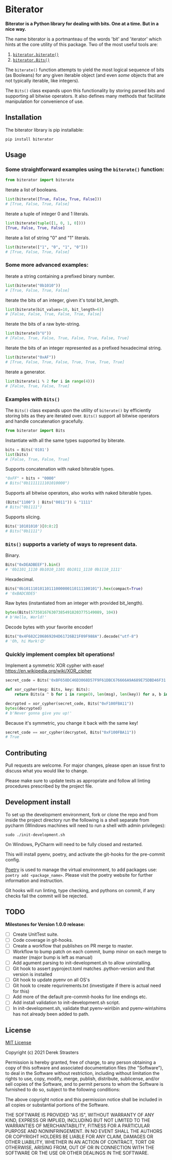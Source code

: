 # Biterator

__Biterator is a Python library for dealing with bits. One at a time. But in a nice way.__

The name biterator is a portmanteau of the words 'bit' and 'iterator' which hints at the core utility of this package.
Two of the most useful tools are:

1. [`biterator.biterate()`](biterator/_biterators.py)
2. [`biterator.Bits()`](biterator/_bits.py)

The `biterate()` function attempts to yield the most logical sequence of bits (as Booleans) for any given iterable
object (and even *some* objects that are not typically iterable, like integers).

The `Bits()` class expands upon this functionality by storing parsed bits and supporting all bitwise operators. It also
defines many methods that facilitate manipulation for convenience of use.

## Installation

The biterator library is pip installable:

```shell
pip install biterator
```

## Usage

### Some straightforward examples using the `biterate()` function:

```python
from biterator import biterate
```

Iterate a list of booleans.

```python
list(biterate([True, False, True, False]))
# [True, False, True, False]
```

Iterate a tuple of integer 0 and 1 literals.

```python
list(biterate(tuple([1, 0, 1, 0])))
[True, False, True, False]
```

Iterate a list of string "0" and "1" literals.

```python
list(biterate(["1", "0", "1", "0"]))
# [True, False, True, False]
```

### Some more advanced examples:

Iterate a string containing a prefixed binary number.

```python
list(biterate("0b1010"))
# [True, False, True, False]
```

Iterate the bits of an integer, given it's total bit_length.

```python
list(biterate(bit_values=10, bit_length=6))
# [False, False, True, False, True, False]
```

Iterate the bits of a raw byte-string.

```python
list(biterate(b"U"))
# [False, True, False, True, False, True, False, True]
```

Iterate the bits of an integer represented as a prefixed hexadecimal string.

```python
list(biterate("0xAF"))
# [True, False, True, False, True, True, True, True]
```

Iterate a generator.

```python
list(biterate(i % 2 for i in range(4)))
# [False, True, False, True]
```

### Examples with `Bits()`

The `Bits()` class expands upon the utility of `biterate()` by efficiently storing bits as they are iterated over.
`Bits()` support all bitwise operators and handle concatenation gracefully.

```python
from biterator import Bits
```

Instantiate with all the same types supported by biterate.

```python
bits = Bits('0101')
list(bits)
# [False, True, False, True]
```

Supports concatenation with naked biterable types.

```python
"0xFF" + bits + "0000"
# Bits("0b1111111101010000")
```

Supports all bitwise operators, also works with naked biterable types.

```python
(Bits("1100") | Bits("0011")) & "1111"
# Bits("0b1111")
```

Supports slicing.

```python
Bits('10101010')[0:8:2]
# Bits("0b1111")
```

### `Bits()` supports a variety of ways to represent data.

Binary.

```python
Bits("0xDEADBEEF").bin()
# '0b1101_1110 0b1010_1101 0b1011_1110 0b1110_1111'
```

Hexadecimal.

```python
Bits("0b10111010110111000000110111100101").hex(compact=True)
# '0xBADC0DE5'
```

Raw bytes (instantiated from an integer with provided bit_length).

```python
bytes(Bits(5735816763073854918203775149089, 104))
# b'Hello, World!'
```

Decode bytes with your favorite encoder!

```python
Bits("0x4F682C206869204D61726B21F09F988A").decode("utf-8")
# 'Oh, hi Mark!😊'
```

### Quickly implement complex bit operations!

Implement a symmetric XOR cypher with ease! https://en.wikipedia.org/wiki/XOR_cipher

```python
secret_code = Bits('0xBF658DC46D3068D57F9F61DBC676666A9A689E75DBD46F31')

def xor_cypher(msg: Bits, key: Bits):
    return Bits(a ^ b for i in range(0, len(msg), len(key)) for a, b in zip(msg[i: i + len(key)], key))

decrypted = xor_cypher(secret_code, Bits("0xF100FBA11"))
bytes(decrypted)
# b'Never gonna give you up!'
```

Because it's symmetric, you change it back with the same key!

```python
secret_code == xor_cypher(decrypted, Bits("0xF100FBA11"))
# True
```

## Contributing

Pull requests are welcome. For major changes, please open an issue first to discuss what you would like to change.

Please make sure to update tests as appropriate and follow all linting procedures prescribed by the project file.

## Development install

To set up the development environment, fork or clone the repo and from inside the project directory run the following is
a shell separate from pycharm (Windows machines will need to run a shell with admin privileges):

```shell
sudo ./init-development.sh
```

On Windows, PyCharm will need to be fully closed and restarted.

This will install pyenv, poetry, and activate the git-hooks for the pre-commit config.

[Poetry](https://python-poetry.org/docs/master/) is used to manage the virtual environment, to add packages use:
`poetry add <package_name>`. Please visit the poetry website for further information and instruction.

Git hooks will run linting, type checking, and pythons on commit, if any checks fail the commit will be rejected.

## TODO

__Milestones for Version 1.0.0 release:__

- [ ] Create UnitTest suite.
- [ ] Code coverage in git-hooks.
- [ ] Create a workflow that publishes on PR merge to master.
- [ ] Workflow to bump patch on each commit, bump minor on each merge to master (major bump is left as manual)
- [ ] Add agument parsing to init-development.sh to allow uninstalling.
- [ ] Git hook to assert pyproject.toml matches .python-version and that version is installed
- [ ] Git hook to update pyenv on all OS's
- [ ] Git hook to create requrirements.txt (investigate if there is actual need for this)
- [ ] Add more of the default pre-commit-hooks for line endings etc.
- [ ] Add install validation to init-development.sh script.
- [ ] In init-development.sh, validate that pyenv-win\bin and pyenv-win\shims has not already been added to path.

## License

[MIT License](https://choosealicense.com/licenses/mit/)

Copyright (c) 2021 Derek Strasters

Permission is hereby granted, free of charge, to any person obtaining a copy of this software and associated
documentation files (the "Software"), to deal in the Software without restriction, including without limitation the
rights to use, copy, modify, merge, publish, distribute, sublicense, and/or sell copies of the Software, and to permit
persons to whom the Software is furnished to do so, subject to the following conditions:

The above copyright notice and this permission notice shall be included in all copies or substantial portions of the
Software.

THE SOFTWARE IS PROVIDED "AS IS", WITHOUT WARRANTY OF ANY KIND, EXPRESS OR IMPLIED, INCLUDING BUT NOT LIMITED TO THE
WARRANTIES OF MERCHANTABILITY, FITNESS FOR A PARTICULAR PURPOSE AND NONINFRINGEMENT. IN NO EVENT SHALL THE AUTHORS OR
COPYRIGHT HOLDERS BE LIABLE FOR ANY CLAIM, DAMAGES OR OTHER LIABILITY, WHETHER IN AN ACTION OF CONTRACT, TORT OR
OTHERWISE, ARISING FROM, OUT OF OR IN CONNECTION WITH THE SOFTWARE OR THE USE OR OTHER DEALINGS IN THE SOFTWARE.